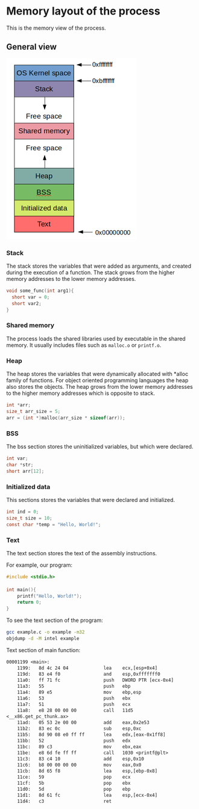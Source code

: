 # Memory layout of the process

This is the memory view of the process.

## General view

![general-view](../images/general-memory-view.png "https://github.com/whatsyourask/basics-of-pwn/blob/main/images/general-memory-view.png")

### Stack

The stack stores the variables that were added as arguments, and created during the execution of a function. The stack grows from the higher memory addresses to the lower memory addresses.

```C
void some_func(int arg1){
  short var = 0;
  short var2;
}
```

### Shared memory

The process loads the shared libraries used by executable in the shared memory. It usually includes files such as `malloc.o` or `printf.o`.

### Heap

The heap stores the variables that were dynamically allocated with *alloc family of functions. For object oriented programming languages the heap also stores the objects. The heap grows from the lower memory addresses to the higher memory addresses which is opposite to stack.

```C
int *arr;
size_t arr_size = 5;
arr = (int *)malloc(arr_size * sizeof(arr));
```

### BSS

The bss section stores the uninitialized variables, but which were declared.

```C
int var;
char *str;
short arr[12];
```

### Initialized data

This sections stores the variables that were declared and initialized.

```C
int ind = 0;
size_t size = 10;
const char *temp = "Hello, World!";
```

### Text

The text section stores the text of the assembly instructions.

For example, our program:

```C
#include <stdio.h>

int main(){
	printf("Hello, World!");
	return 0;
}
```

To see the text section of the program:

```bash
gcc example.c -o example -m32
objdump -d -M intel example
```

Text section of main function:

```
00001199 <main>:
    1199:	8d 4c 24 04          	lea    ecx,[esp+0x4]
    119d:	83 e4 f0             	and    esp,0xfffffff0
    11a0:	ff 71 fc             	push   DWORD PTR [ecx-0x4]
    11a3:	55                   	push   ebp
    11a4:	89 e5                	mov    ebp,esp
    11a6:	53                   	push   ebx
    11a7:	51                   	push   ecx
    11a8:	e8 28 00 00 00       	call   11d5 <__x86.get_pc_thunk.ax>
    11ad:	05 53 2e 00 00       	add    eax,0x2e53
    11b2:	83 ec 0c             	sub    esp,0xc
    11b5:	8d 90 08 e0 ff ff    	lea    edx,[eax-0x1ff8]
    11bb:	52                   	push   edx
    11bc:	89 c3                	mov    ebx,eax
    11be:	e8 6d fe ff ff       	call   1030 <printf@plt>
    11c3:	83 c4 10             	add    esp,0x10
    11c6:	b8 00 00 00 00       	mov    eax,0x0
    11cb:	8d 65 f8             	lea    esp,[ebp-0x8]
    11ce:	59                   	pop    ecx
    11cf:	5b                   	pop    ebx
    11d0:	5d                   	pop    ebp
    11d1:	8d 61 fc             	lea    esp,[ecx-0x4]
    11d4:	c3                   	ret
```
